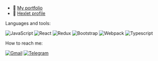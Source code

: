 
- 👯 [My portfolio](https://qqqrqq.github.io/portfolio/)
- 🔫 [Hexlet profile](https://ru.hexlet.io/u/user-849622181f2312b9)

Languages and tools:

![JavaScript](https://img.shields.io/badge/-JavaScript-090909?style=for-the-badge&logo=JavaScript)
![React](https://img.shields.io/badge/-React-090909?style=for-the-badge&logo=React)
![Redux](https://img.shields.io/badge/-Redux-090909?style=for-the-badge&logo=Redux)
![Bootstrap](https://img.shields.io/badge/-Bootstrap-090909?style=for-the-badge&logo=Bootstrap)
![Webpack](https://img.shields.io/badge/-Webpack-090909?style=for-the-badge&logo=Webpack)
![Typescript](https://img.shields.io/badge/-Typescript-090909?style=for-the-badge&logo=Typescript)

How to reach me:

[![Gmail](https://img.shields.io/badge/-Gmail-090909?style=for-the-badge&logo=Gmail)](mailto:romamedv298@gmail.com)
[![Telegram](https://img.shields.io/badge/-Telegram-090909?style=for-the-badge&logo=Telegram)](https://t.me/jajajaja21)
